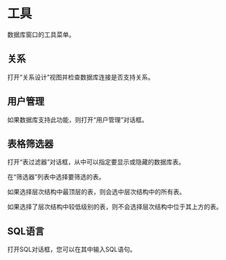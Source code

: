 # 工具


数据库窗口的工具菜单。

## 关系


打开“关系设计”视图并检查数据库连接是否支持关系。

## 用户管理


如果数据库支持此功能，则打开“用户管理”对话框。

## 表格筛选器


打开“表过滤器”对话框，从中可以指定要显示或隐藏的数据库表。


在“筛选器”列表中选择要筛选的表。


如果选择层次结构中最顶层的表，则会选中层次结构中的所有表。


如果选择了层次结构中较低级别的表，则不会选择层次结构中位于其上方的表。

## SQL语言


打开SQL对话框，您可以在其中输入SQL语句。
